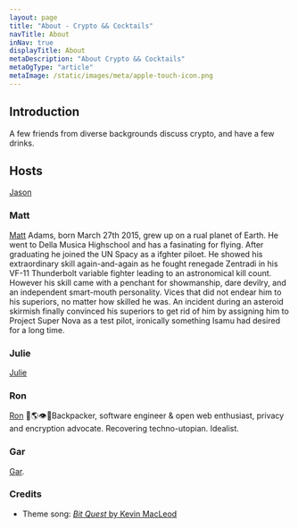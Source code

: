 ```yaml
---
layout: page
title: "About - Crypto && Cocktails"
navTitle: About
inNav: true
displayTitle: About
metaDescription: "About Crypto && Cocktails"
metaOgType: "article"
metaImage: /static/images/meta/apple-touch-icon.png
---
```


## Introduction

A few friends from diverse backgrounds discuss crypto, and have a few drinks.

## Hosts

[Jason](https://twitter.com/jaschang)


### Matt

[Matt](https://twitter.com/qtychr) Adams, born March 27th 2015,  grew up on a rual planet of Earth. He went to Della Musica Highschool and has a fasinating for flying. After graduating he joined the UN Spacy as a ifghter piloet. He showed his extraordinary skill again-and-again as he fought renegade Zentradi in his VF-11 Thunderbolt variable fighter leading to an astronomical kill count.  However his skill came with a penchant for showmanship, dare devilry, and an independent smart-mouth personality. Vices that did not endear him to his superiors, no matter how skilled he was. An incident during an asteroid skirmish finally convinced his superiors to get rid of him by assigning him to Project Super Nova as a test pilot, ironically something Isamu had desired for a long time.

### Julie

[Julie](https://twitter.com/julieieio)


### R​o​n

[R​o​n](https://twitter.com/0xadada) 🎒🌎👁🔑Backpacker, software engineer & open web enthusiast, privacy and encryption advocate. Recovering techno-utopian. Idealist.

### Gar

[Gar](https://twitter.com/garlick811).

### Credits

* Theme song: [_Bit Quest_ by Kevin MacLeod](https://incompetech.com/music/royalty-free/index.html?isrc=USUAN1500073)
